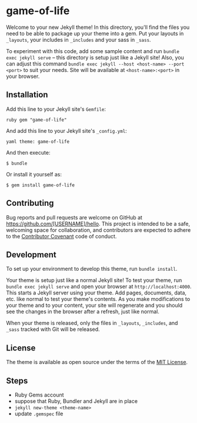 # game-of-life

Welcome to your new Jekyll theme! In this directory, you'll find the files you
need to be able to package up your theme into a gem. Put your layouts in
`_layouts`, your includes in `_includes` and your sass in `_sass`.

To experiment with this code, add some sample content and run `bundle exec jekyll
serve` – this directory is setup just like a Jekyll site!
Also, you can adjust this command
`bundle exec jekyll --host <host-name> --port <port>` to suit your needs.
Site will be available at `<host-name>:<port>` in your browser.

## Installation

Add this line to your Jekyll site's `Gemfile`:

```ruby gem "game-of-life" ```

And add this line to your Jekyll site's `_config.yml`:

```yaml theme: game-of-life ```

And then execute:

    $ bundle

Or install it yourself as:

    $ gem install game-of-life

## Contributing

Bug reports and pull requests are welcome on GitHub at
https://github.com/[USERNAME]/hello. This project is intended to be a safe,
welcoming space for collaboration, and contributors are expected to adhere to
the [Contributor Covenant](http://contributor-covenant.org) code of conduct.

## Development

To set up your environment to develop this theme, run `bundle install`.

Your theme is setup just like a normal Jekyll site! To test your theme, run
`bundle exec jekyll serve` and open your browser at `http://localhost:4000`.
This starts a Jekyll server using your theme. Add pages, documents, data, etc.
like normal to test your theme's contents. As you make modifications to your
theme and to your content, your site will regenerate and you should see the
changes in the browser after a refresh, just like normal.

When your theme is released, only the files in `_layouts`, `_includes`, and
`_sass` tracked with Git will be released.

## License

The theme is available as open source under the terms of the [MIT
License](https://opensource.org/licenses/MIT).

## Steps

- Ruby Gems account
- suppose that Ruby, Bundler and Jekyll are in place
- `jekyll new-theme <theme-name>`
- update `.gemspec` file
